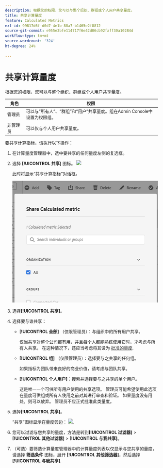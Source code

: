 ```yaml
---
description: 根据您的权限，您可以与整个组织、群组或个人用户共享量度。
title: 共享计算量度
feature: Calculated Metrics
exl-id: 99817d6f-d0d7-4e1b-88a7-b1465e2f8812
source-git-commit: e955e3bfe114717f6e42d06cb92faff30a10284d
workflow-type: tm+mt
source-wordcount: '324'
ht-degree: 24%

---
```


# 共享计算量度

根据您的权限，您可以与整个组织、群组或个人用户共享量度。

| 角色 | 权限 |
|---|---|
| 管理员 | 可以与“所有人”、“群组”和“用户”共享量度。组在Admin Console中设置为权限组。 |
| 非管理员 | 可以仅与个人用户共享量度。 |

要共享计算指标，请执行以下操作：

1. 在计算量度管理器中，选中要共享的任何量度左侧的复选框。

1. 选择 **[!UICONTROL 共享]** 图标。 ![](https://spectrum.adobe.com/static/icons/workflow_18/Smock_Share_18_N.svg)

   此时将显示“共享计算指标”对话框。

   ![](assets/cm_share.png)

1. 选择&#x200B;**[!UICONTROL 共享]**。

1. 选择要与谁共享：

   * **[!UICONTROL 全部]** （仅限管理员）：与组织中的所有用户共享。

      仅当共享对整个公司都有用，并且每个人都能熟练使用它时，才考虑与所有人共享。 在这种情况下，还应当考虑将其设为 [批准的量度](/help/components/c-calcmetrics/c-workflow/cm-workflow/cm-approving.md).

   * **[!UICONTROL 组]** （仅限管理员）：选择要与之共享的任何组。

      如果指标为团队带来良好的商业价值，请考虑与团队共享。

   * **[!UICONTROL 个人用户]**：搜索并选择要与之共享的单个用户。

      这是唯一一个可供所有用户使用的共享选项。 管理员可能希望使用此选项在量度可供组或所有人使用之前对其进行审查和验证。 如果量度没有用处，则可以放弃。 管理员不应正式批准此类量度。

1. 选择&#x200B;**[!UICONTROL 共享]**。

   “共享”图标显示在量度旁边： ![](https://spectrum.adobe.com/static/icons/workflow_18/Smock_Share_18_N.svg).

1. 您可以过滤与您共享的量度，方法是转到&#x200B;**[!UICONTROL 过滤器]** > **[!UICONTROL 其他过滤器]** > **[!UICONTROL 与我共享]**。

1. （可选）要筛选计算量度管理器中的计算量度列表以仅显示与您共享的量度，请选择 **筛选条件** 图标，展开 **[!UICONTROL 其他筛选器]**，然后选择 **[!UICONTROL 与我共享]**.

